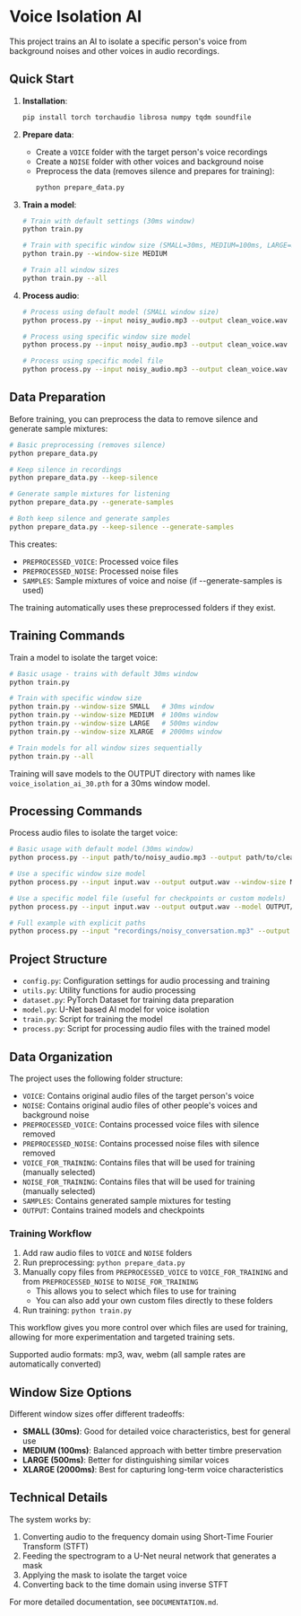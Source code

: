 # Voice Isolation AI

This project trains an AI to isolate a specific person's voice from background noises and other voices in audio recordings.

## Quick Start

1. **Installation**:

   ```bash
   pip install torch torchaudio librosa numpy tqdm soundfile
   ```

2. **Prepare data**:

   - Create a `VOICE` folder with the target person's voice recordings
   - Create a `NOISE` folder with other voices and background noise
   - Preprocess the data (removes silence and prepares for training):
     ```bash
     python prepare_data.py
     ```

3. **Train a model**:

   ```bash
   # Train with default settings (30ms window)
   python train.py

   # Train with specific window size (SMALL=30ms, MEDIUM=100ms, LARGE=500ms, XLARGE=2000ms)
   python train.py --window-size MEDIUM

   # Train all window sizes
   python train.py --all
   ```

4. **Process audio**:

   ```bash
   # Process using default model (SMALL window size)
   python process.py --input noisy_audio.mp3 --output clean_voice.wav

   # Process using specific window size model
   python process.py --input noisy_audio.mp3 --output clean_voice.wav --window-size LARGE

   # Process using specific model file
   python process.py --input noisy_audio.mp3 --output clean_voice.wav --model OUTPUT/voice_isolation_ai_100.pth
   ```

## Data Preparation

Before training, you can preprocess the data to remove silence and generate sample mixtures:

```bash
# Basic preprocessing (removes silence)
python prepare_data.py

# Keep silence in recordings
python prepare_data.py --keep-silence

# Generate sample mixtures for listening
python prepare_data.py --generate-samples

# Both keep silence and generate samples
python prepare_data.py --keep-silence --generate-samples
```

This creates:

- `PREPROCESSED_VOICE`: Processed voice files
- `PREPROCESSED_NOISE`: Processed noise files
- `SAMPLES`: Sample mixtures of voice and noise (if --generate-samples is used)

The training automatically uses these preprocessed folders if they exist.

## Training Commands

Train a model to isolate the target voice:

```bash
# Basic usage - trains with default 30ms window
python train.py

# Train with specific window size
python train.py --window-size SMALL   # 30ms window
python train.py --window-size MEDIUM  # 100ms window
python train.py --window-size LARGE   # 500ms window
python train.py --window-size XLARGE  # 2000ms window

# Train models for all window sizes sequentially
python train.py --all
```

Training will save models to the OUTPUT directory with names like `voice_isolation_ai_30.pth` for a 30ms window model.

## Processing Commands

Process audio files to isolate the target voice:

```bash
# Basic usage with default model (30ms window)
python process.py --input path/to/noisy_audio.mp3 --output path/to/clean_voice.wav

# Use a specific window size model
python process.py --input input.wav --output output.wav --window-size MEDIUM

# Use a specific model file (useful for checkpoints or custom models)
python process.py --input input.wav --output output.wav --model OUTPUT/voice_isolation_ai_500.pth

# Full example with explicit paths
python process.py --input "recordings/noisy_conversation.mp3" --output "clean/isolated_voice.wav" --window-size LARGE
```

## Project Structure

- `config.py`: Configuration settings for audio processing and training
- `utils.py`: Utility functions for audio processing
- `dataset.py`: PyTorch Dataset for training data preparation
- `model.py`: U-Net based AI model for voice isolation
- `train.py`: Script for training the model
- `process.py`: Script for processing audio files with the trained model

## Data Organization

The project uses the following folder structure:

- `VOICE`: Contains original audio files of the target person's voice
- `NOISE`: Contains original audio files of other people's voices and background noise
- `PREPROCESSED_VOICE`: Contains processed voice files with silence removed
- `PREPROCESSED_NOISE`: Contains processed noise files with silence removed
- `VOICE_FOR_TRAINING`: Contains files that will be used for training (manually selected)
- `NOISE_FOR_TRAINING`: Contains files that will be used for training (manually selected)
- `SAMPLES`: Contains generated sample mixtures for testing
- `OUTPUT`: Contains trained models and checkpoints

### Training Workflow

1. Add raw audio files to `VOICE` and `NOISE` folders
2. Run preprocessing: `python prepare_data.py`
3. Manually copy files from `PREPROCESSED_VOICE` to `VOICE_FOR_TRAINING` and from `PREPROCESSED_NOISE` to `NOISE_FOR_TRAINING`
   - This allows you to select which files to use for training
   - You can also add your own custom files directly to these folders
4. Run training: `python train.py`

This workflow gives you more control over which files are used for training, allowing for more experimentation and targeted training sets.

Supported audio formats: mp3, wav, webm (all sample rates are automatically converted)

## Window Size Options

Different window sizes offer different tradeoffs:

- **SMALL (30ms)**: Good for detailed voice characteristics, best for general use
- **MEDIUM (100ms)**: Balanced approach with better timbre preservation
- **LARGE (500ms)**: Better for distinguishing similar voices
- **XLARGE (2000ms)**: Best for capturing long-term voice characteristics

## Technical Details

The system works by:

1. Converting audio to the frequency domain using Short-Time Fourier Transform (STFT)
2. Feeding the spectrogram to a U-Net neural network that generates a mask
3. Applying the mask to isolate the target voice
4. Converting back to the time domain using inverse STFT

For more detailed documentation, see `DOCUMENTATION.md`.
